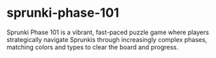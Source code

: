 # sprunki-phase-101
Sprunki Phase 101 is a vibrant, fast-paced puzzle game where players strategically navigate Sprunkis through increasingly complex phases, matching colors and types to clear the board and progress.
